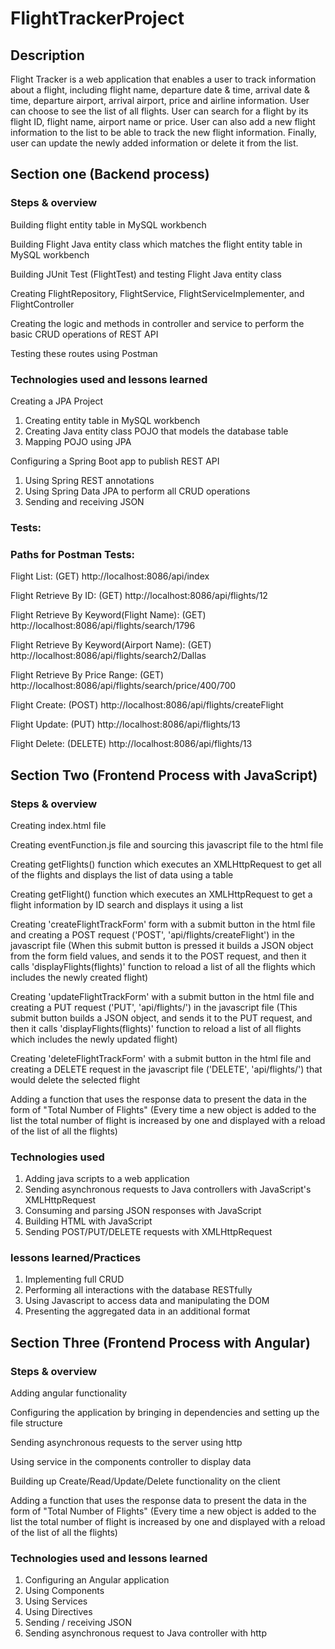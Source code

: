 # FlightTrackerProject

## Description
Flight Tracker is a web application that enables a user to track information about a flight, including flight name, departure date & time, arrival date & time, departure airport, arrival airport, price and airline information.
User can choose to see the list of all flights. User can search for a flight by its flight ID, flight name, airport name or price. User can also add a new flight information to the list to be able to track the new flight information. Finally, user can update the newly added information or delete it from the list.

## Section one (Backend process)

### Steps & overview
Building flight entity table in MySQL workbench

Building Flight Java entity class which matches the flight entity table in MySQL workbench

Building JUnit Test (FlightTest) and testing Flight Java entity class

Creating FlightRepository, FlightService, FlightServiceImplementer, and FlightController

Creating the logic and methods in controller and service to perform the basic CRUD operations of REST API

Testing these routes using Postman

### Technologies used and lessons learned
Creating a JPA Project
  1. Creating entity table in MySQL workbench
  2. Creating Java entity class POJO that models the database table
  3. Mapping POJO using JPA

Configuring a Spring Boot app to publish REST API
  1. Using Spring REST annotations
  2. Using Spring Data JPA to perform all CRUD operations
  3. Sending and receiving JSON

### Tests:
### Paths for Postman Tests:

Flight List: (GET)
http://localhost:8086/api/index

Flight Retrieve By ID: (GET)
http://localhost:8086/api/flights/12

Flight Retrieve By Keyword(Flight Name): (GET)
http://localhost:8086/api/flights/search/1796

Flight Retrieve By Keyword(Airport Name): (GET)
http://localhost:8086/api/flights/search2/Dallas

Flight Retrieve By Price Range: (GET)
http://localhost:8086/api/flights/search/price/400/700

Flight Create: (POST)
http://localhost:8086/api/flights/createFlight

Flight Update: (PUT)
http://localhost:8086/api/flights/13

Flight Delete: (DELETE)
http://localhost:8086/api/flights/13

## Section Two (Frontend Process with JavaScript)

### Steps & overview
Creating index.html file

Creating eventFunction.js file and sourcing this javascript file to the html file

Creating getFlights() function which executes an XMLHttpRequest to get all of the flights and displays the list of data using a table

Creating getFlight() function which executes an XMLHttpRequest to get a flight information by ID search and displays it using a list

Creating 'createFlightTrackForm' form with a submit button in the html file and creating a POST request ('POST', 'api/flights/createFlight') in the javascript file (When this submit button is pressed it builds a JSON object from the form field values, and sends it to the POST request, and then it calls 'displayFlights(flights)' function to reload a list of all the flights which includes the newly created flight)

Creating 'updateFlightTrackForm' with a submit button in the html file and creating a PUT request ('PUT', 'api/flights/') in the javascript file (This submit button builds a JSON object, and sends it to the PUT request, and then it calls 'displayFlights(flights)' function to reload a list of all flights which includes the newly updated flight)

Creating 'deleteFlightTrackForm' with a submit button in the html file and creating a DELETE request in the javascript file ('DELETE', 'api/flights/') that would delete the selected flight

Adding a function that uses the response data to present the data in the form of "Total Number of Flights" (Every time a new object is added to the list the total number of flight is increased by one and displayed with a reload of the list of all the flights)

### Technologies used
1. Adding java scripts to a web application
2. Sending asynchronous requests to Java controllers with JavaScript's XMLHttpRequest
3. Consuming and parsing JSON responses with JavaScript
4. Building HTML with JavaScript
5. Sending POST/PUT/DELETE requests with XMLHttpRequest

### lessons learned/Practices
1. Implementing full CRUD
2. Performing all interactions with the database RESTfully
3. Using Javascript to access data and manipulating the DOM
4. Presenting the aggregated data in an additional format

## Section Three (Frontend Process with Angular)

### Steps & overview
Adding angular functionality

Configuring the application by bringing in dependencies and setting up the file structure

Sending asynchronous requests to the server using http

Using service in the components controller to display data

Building up Create/Read/Update/Delete functionality on the client

Adding a function that uses the response data to present the data in the form of "Total Number of Flights" (Every time a new object is added to the list the total number of flight is increased by one and displayed with a reload of the list of all the flights)

### Technologies used and lessons learned
1. Configuring an Angular application
2. Using Components
3. Using Services
4. Using Directives
5. Sending / receiving JSON
6. Sending asynchronous request to Java controller with http
